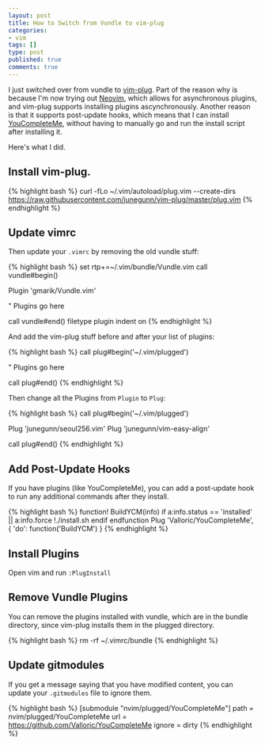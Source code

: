```yaml
---
layout: post
title: How to Switch from Vundle to vim-plug
categories:
- vim
tags: []
type: post
published: true
comments: true
---
```


I just switched over from vundle to [vim-plug](https://github.com/junegunn/vim-plug). Part of the reason why is because I'm now trying out [Neovim](http://neovim.org/), which allows for asynchronous plugins, and vim-plug supports installing plugins ascynchronously. Another reason is that it supports post-update hooks, which means that I can install [YouCompleteMe](http://valloric.github.io/YouCompleteMe/), without having to manually go and run the install script after installing it.

Here's what I did.

## Install vim-plug.

{% highlight bash %}
curl -fLo ~/.vim/autoload/plug.vim --create-dirs \
    https://raw.githubusercontent.com/junegunn/vim-plug/master/plug.vim
{% endhighlight %}

## Update vimrc

Then update your `.vimrc` by removing the old vundle stuff:

{% highlight bash %}
set rtp+=~/.vim/bundle/Vundle.vim
call vundle#begin()

Plugin 'gmarik/Vundle.vim'

" Plugins go here

call vundle#end()
filetype plugin indent on
{% endhighlight %}

And add the vim-plug stuff before and after your list of plugins:

{% highlight bash %}
call plug#begin('~/.vim/plugged')

" Plugins go here

call plug#end()
{% endhighlight %}

Then change all the Plugins from `Plugin` to `Plug`:

{% highlight bash %}
call plug#begin('~/.vim/plugged')

Plug 'junegunn/seoul256.vim'
Plug 'junegunn/vim-easy-align'

call plug#end()
{% endhighlight %}

## Add Post-Update Hooks

If you have plugins (like YouCompleteMe), you can add a post-update hook to run any additional commands after they install.

{% highlight bash %}
function! BuildYCM(info)
  if a:info.status == 'installed' || a:info.force
    !./install.sh
  endif
endfunction
Plug 'Valloric/YouCompleteMe', { 'do': function('BuildYCM') }
{% endhighlight %}

## Install Plugins

Open vim and run `:PlugInstall`

## Remove Vundle Plugins

You can remove the plugins installed with vundle, which are in the bundle directory, since vim-plug installs them in the plugged directory.

{% highlight bash %}
rm -rf ~/.vimrc/bundle
{% endhighlight %}

## Update gitmodules

If you get a message saying that you have modified content, you can update your `.gitmodules` file to ignore them.

{% highlight bash %}
[submodule "nvim/plugged/YouCompleteMe"]
	path = nvim/plugged/YouCompleteMe
 	url = https://github.com/Valloric/YouCompleteMe
 	ignore = dirty
{% endhighlight %}
